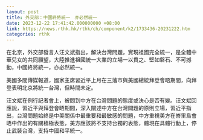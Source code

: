 ```yaml
---
layout: post
title: 外交部：中國終將統一　亦必然統一
date: 2023-12-22 17:41:42.000000000 +08:00
link: https://news.rthk.hk/rthk/ch/component/k2/1733436-20231222.htm
categories: rthk
---
```


在北京，外交部發言人汪文斌指出，解決台灣問題，實現祖國完全統一，是全體中華兒女的共同願望，大陸推進祖國統一大業的立場一以貫之、堅如磐石、不可撼動，中國終將統一，亦必然統一。

美國多間傳媒報道，國家主席習近平上月在三藩市與美國總統拜登會晤期間，向拜登表明北京將統一台灣，但時間未定。

汪文斌在例行記者會上，被問到中方在台灣問題的態度或決心是否有變。汪文斌回應說，習近平與拜登會晤期間，深入闡述中方在台灣問題的原則立場，習近平指出，台灣問題始終是中美關係中最重要和最敏感的問題，中方重視美方在峇里島會晤中作出的有關積極表態，美方應該將不支持台獨的表態，體現在具體行動上，停止武裝台灣，支持中國和平統一。
